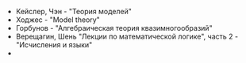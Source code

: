 - Кейслер, Чэн - "Теория моделей"
- Ходжес - "Model theory"
- Горбунов - "Алгебраическая теория квазимногообразий"
- Верещагин, Шень "Лекции по математической логике", часть 2 - "Исчисления и языки"
-
